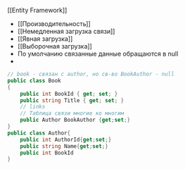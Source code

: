 [[Entity Framework]]

- [[Производительность]]
- [[Немедленная загрузка связи]]
- [[Явная загрузка]]
- [[Выборочная загрузка]]
- По умолчанию связанные данные обращаются в null
-
```cs
// book - связан с author, но св-во BookAuthor - null
public class Book
{
	public int BookId { get; set; }
	public string Title { get; set; }
	// links
	// Таблица связи многие ко многим
	public Author BookAuthor {get;set;}
}
public class Author{
	public int AuthorId{get;set;}
	public string Name{get;set;}
	public int BookId
}
```